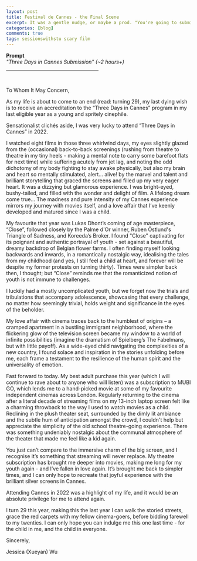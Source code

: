 ```yaml
---
layout: post
title: Festival de Cannes - the Final Scene
excerpt: It was a gentle nudge, or maybe a prod. "You're going to submit your entry to Cannes, right?". I responded back earnestly, "yes, it's been on my list for ages, I plan on writing it soon." "Well, I hope it's very soon... the deadline is midnight."  Welp, looks like I just found out what I'll be doing for the next two hours — drowning in a tunnel vision writing frenzy. Good thing is that it paid off as I scored a pass to what may be my final Cannes adventure — because once I hit the ancient, wise age of 30, I'll obviously be too old for such youthful escapades.
categories: [blog]
comments: true
tags: sessionswithstu scary film
---
```

<b>Prompt</b><br>
<em> "Three Days in Cannes Submission" (~2 hours+)</em>
<br>
<hr align = "left" width="50%">
<br>

To Whom It May Concern,

As my life is about to come to an end (read: turning 29), my last dying wish is to receive an accreditation to the “Three Days in Cannes” program in my last eligible year as a young and spritely cinephile.

Sensationalist clichés aside, I was very lucky to attend “Three Days in Cannes” in 2022.

I watched eight films in those three whirlwind days, my eyes slightly glazed from the (occasional) back-to-back screenings (rushing from theatre to theatre in my tiny heels - making a mental note to carry some barefoot flats for next time) while suffering acutely from jet lag, and noting the odd dichotomy of my body fighting to stay awake physically, but also my brain and heart so mentally stimulated, alert… alive! by the marvel and talent and brilliant storytelling that graced the screens and filled up my very eager heart. It was a dizzying but glamorous experience. I was bright-eyed, bushy-tailed, and filled with the wonder and delight of film. A lifelong dream come true… The madness and pure intensity of my Cannes experience mirrors my journey with movies itself, and a love affair that I’ve keenly developed and matured since I was a child.

My favourite that year was Lukas Dhont’s coming of age masterpiece, “Close”, followed closely by the Palme d'Or winner, Ruben Östlund's Triangle of Sadness, and Koreeda’s Broker. I found "Close" captivating for its poignant and authentic portrayal of youth - set against a beautiful, dreamy backdrop of Belgian flower farms. I often finding myself looking backwards and inwards, in a romantically nostalgic way, idealising the tales from my childhood (and yes, I still feel a child at heart, and forever will be despite my former protests on turning thirty). Times were simpler back then, I thought; but “Close” reminds me that the romanticized notion of youth is not immune to challenges.

I luckily had a mostly uncomplicated youth, but we forget now the trials and tribulations that accompany adolescence, showcasing that every challenge, no matter how seemingly trivial, holds weight and significance in the eyes of the beholder.

My love affair with cinema traces back to the humblest of origins – a cramped apartment in a bustling immigrant neighborhood, where the flickering glow of the television screen became my window to a world of infinite possibilities (imagine the dramatism of Spielberg’s The Fabelmans, but with little payoff). As a wide-eyed child navigating the complexities of a new country, I found solace and inspiration in the stories unfolding before me, each frame a testament to the resilience of the human spirit and the universality of emotion.

Fast forward to today. My best adult purchase this year (which I will continue to rave about to anyone who will listen) was a subscription to MUBI GO, which lends me to a hand-picked movie at some of my favourite independent cinemas across London. Regularly returning to the cinema after a literal decade of streaming films on my 13-inch laptop screen felt like a charming throwback to the way I used to watch movies as a child. Reclining in the plush theater seat, surrounded by the dimly lit ambiance and the subtle hum of anticipation amongst the crowd, I couldn't help but appreciate the simplicity of the old school theatre-going experience. There was something undeniably nostalgic about the communal atmosphere of the theater that made me feel like a kid again.

You just can’t compare to the immersive charm of the big screen, and I recognise it’s something that streaming will never replace. My theatre subscription has brought me deeper into movies, making me long for my youth again - and I’ve fallen in love again. It’s brought me back to simpler times, and I can only hope to recreate that joyful experience with the brilliant silver screens in Cannes.

Attending Cannes in 2022 was a highlight of my life, and it would be an absolute privilege for me to attend again.

I turn 29 this year, making this the last year I can walk the storied streets, grace the red carpets with my fellow cinema-goers, before bidding farewell to my twenties. I can only hope you can indulge me this one last time - for the child in me, and the child in everyone.

Sincerely,

Jessica (Xueyan) Wu
